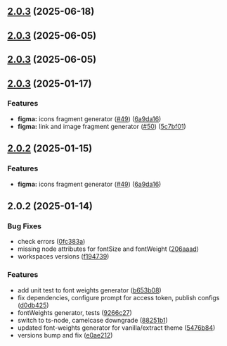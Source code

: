 

## [2.0.3](https://github.com/atls/figma/compare/@atls/figma-theme-font-weights-generator@2.0.3...@atls/figma-theme-font-weights-generator@2.0.3) (2025-06-18)






## [2.0.3](https://github.com/atls/figma/compare/@atls/figma-theme-font-weights-generator@2.0.3...@atls/figma-theme-font-weights-generator@2.0.3) (2025-06-05)






## [2.0.3](https://github.com/atls/figma/compare/@atls/figma-theme-font-weights-generator@2.0.3...@atls/figma-theme-font-weights-generator@2.0.3) (2025-06-05)






## [2.0.3](https://github.com/atls/figma/compare/@atls/figma-theme-font-weights-generator@2.0.2...@atls/figma-theme-font-weights-generator@2.0.3) (2025-01-17)


### Features


* **figma:** icons fragment generator ([#49](https://github.com/atls/figma/issues/49)) ([6a9da16](https://github.com/atls/figma/commit/6a9da16b8312ff8a5ea2cb2d46f506f8927b0e3c))
* **figma:** link and image fragment generator ([#50](https://github.com/atls/figma/issues/50)) ([5c7bf01](https://github.com/atls/figma/commit/5c7bf013046f44d038a763f9ee2d8ad263c2a69f))



## [2.0.2](https://github.com/atls/figma/compare/@atls/figma-theme-font-weights-generator@2.0.2...@atls/figma-theme-font-weights-generator@2.0.2) (2025-01-15)

### Features

- **figma:** icons fragment generator ([#49](https://github.com/atls/figma/issues/49)) ([6a9da16](https://github.com/atls/figma/commit/6a9da16b8312ff8a5ea2cb2d46f506f8927b0e3c))

## 2.0.2 (2025-01-14)

### Bug Fixes

- check errors ([0fc383a](https://github.com/atls/figma/commit/0fc383ad2de8e24a500bb41b88446a76e39521a8))
- missing node attributes for fontSize and fontWeight ([206aaad](https://github.com/atls/figma/commit/206aaad8502581f393e8c59f0df1b18c04c06508))
- workspaces versions ([f194739](https://github.com/atls/figma/commit/f1947396015b90ce5dbb913549f9ff6bb13059b8))

### Features

- add unit test to font weights generator ([b653b08](https://github.com/atls/figma/commit/b653b08f55a7a2b879f842c3c2d1e7f52951ed20))
- fix dependencies, configure prompt for access token, publish configs ([d0db425](https://github.com/atls/figma/commit/d0db42522e5a90b1da9a81afd633ea1cd59002fa))
- fontWeights generator, tests ([9266c27](https://github.com/atls/figma/commit/9266c27934a19e3e713a91ec5d2da34fd9e84c91))
- switch to ts-node, camelcase downgrade ([88251b1](https://github.com/atls/figma/commit/88251b1656f9d21b72a54f797e17a3649d87b540))
- updated font-weights generator for vanilla/extract theme ([5476b84](https://github.com/atls/figma/commit/5476b84505a785174b1d63460c7b14766976eaab))
- versions bump and fix ([e0ae212](https://github.com/atls/figma/commit/e0ae2123cfe154812d7050e93e2fb150e1a3c331))
